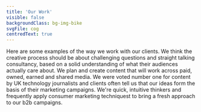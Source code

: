 ```yaml
---
title: 'Our Work'
visible: false
backgroundClass: bg-img-bike
svgFile: cog
centredText: true
---
```


Here are some examples of the way we work with our clients. We think the creative process should be about challenging questions and straight talking consultancy, based on a solid understanding of what their audiences actually care about. We plan and create content that will work across paid, owned, earned and shared media. We were voted number one for content by UK technology journalists and clients often tell us that our ideas form the basis of their marketing campaigns. We're quick, intuitive thinkers and frequently apply consumer marketing techniquest to bring a fresh approach to our b2b campaigns.
